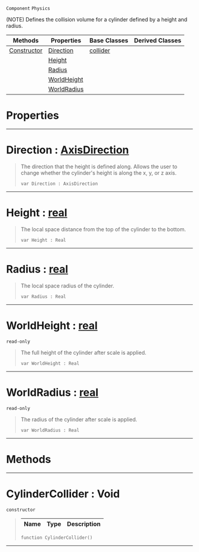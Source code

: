  `Component` `Physics`



(NOTE) Defines the collision volume for a cylinder defined by a height and radius.

|Methods|Properties|Base Classes|Derived Classes|
|---|---|---|---|
|[ Constructor](cylindercollider.md#cylindercollider-void)|[ Direction](cylindercollider.md#direction-zilch-engine-do)|[collider](collider.md)| |
| |[ Height](cylindercollider.md#height-zilch-engine-docum)| | |
| |[ Radius](cylindercollider.md#radius-zilch-engine-docum)| | |
| |[ WorldHeight](cylindercollider.md#worldheight-zilch-engine)| | |
| |[ WorldRadius](cylindercollider.md#worldradius-zilch-engine)| | |


 #  Properties


---  
 #  Direction : [AxisDirection](../enum_reference.md#axisdirection)

> The direction that the height is defined along. Allows the user to change whether the cylinder's height is along the x, y, or z axis.
> ``` lang=cpp, name=Nada
> var Direction : AxisDirection


---  
 #  Height : [real](../nada_base_types/real.md)

> The local space distance from the top of the cylinder to the bottom.
> ``` lang=cpp, name=Nada
> var Height : Real


---  
 #  Radius : [real](../nada_base_types/real.md)

> The local space radius of the cylinder.
> ``` lang=cpp, name=Nada
> var Radius : Real


---  
 #  WorldHeight : [real](../nada_base_types/real.md)

 `read-only`

> The full height of the cylinder after scale is applied.
> ``` lang=cpp, name=Nada
> var WorldHeight : Real


---  
 #  WorldRadius : [real](../nada_base_types/real.md)

 `read-only`

> The radius of the cylinder after scale is applied.
> ``` lang=cpp, name=Nada
> var WorldRadius : Real


---  
 #  Methods


---  
 #  CylinderCollider : Void

 `constructor`

> 
> |Name|Type|Description|
> |---|---|---|
> ``` lang=cpp, name=Nada
> function CylinderCollider()
> ``` 


---  
 

 